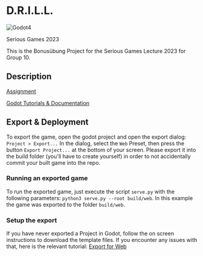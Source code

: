 # D.R.I.L.L.

![Godot4](https://img.shields.io/badge/godot-v4.0.*-blue)

Serious Games 2023

This is the Bonusübung Project for the Serious Games Lecture 2023 for Group 10. 

## Description
[Assignment](https://moodle.informatik.tu-darmstadt.de/pluginfile.php/251008/mod_resource/content/0/PraxisUebung%20-%20SoSe23.pdf)

[Godot Tutorials & Documentation](https://docs.godotengine.org/en/stable/index.html)

## Export & Deployment
To export the game, open the godot project and open the export dialog: `Project > Export...` In the dialog, select the `Web` Preset, then press the button `Export Project...` at the bottom of your screen. Please export it into the build folder (you'll have to create yourself) in order to not accidentally commit your built game into the repo. 

### Running an exported game
To run the exported game, just execute the script `serve.py` with the following parameters: 
`python3 serve.py --root build/web`. In this example the game was exported to the folder `build/web`. 


### Setup the export
If you have never exported a Project in Godot, follow the on screen instructions to download the template files. If you encounter any issues with that, here is the relevant tutorial: [Export for Web](https://docs.godotengine.org/en/stable/tutorials/export/exporting_for_web.html)

